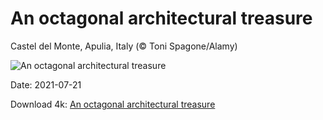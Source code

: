 # An octagonal architectural treasure

Castel del Monte, Apulia, Italy (© Toni Spagone/Alamy)

![An octagonal architectural treasure](https://bing.com/th?id=OHR.CasteldelMonte_EN-US0394527485_UHD.jpg&rf=LaDigue_UHD.jpg&pid=hp&w=1024&h=576)

Date: 2021-07-21

Download 4k: [An octagonal architectural treasure](https://bing.com/th?id=OHR.CasteldelMonte_EN-US0394527485_UHD.jpg&rf=LaDigue_UHD.jpg&pid=hp&w=3840&h=2160)

